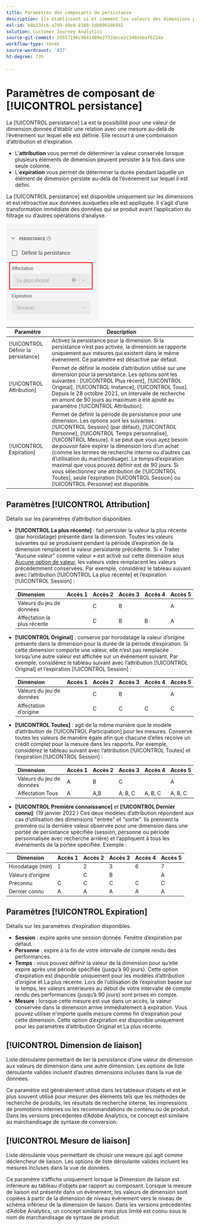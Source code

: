 ```yaml
---
title: Paramètres des composants de persistance
description: Ils établissent si et comment les valeurs des dimensions persistent dʼun événement à lʼautre.
exl-id: b8b234c6-a7d9-40e9-8380-1db09610b941
solution: Customer Journey Analytics
source-git-commit: 25557196c9841489e2732dece2c3402ebaf6224e
workflow-type: tm+mt
source-wordcount: '837'
ht-degree: 73%

---
```



# Paramètres de composant de [!UICONTROL persistance]

La [!UICONTROL persistance] La est la possibilité pour une valeur de dimension donnée d’établir une relation avec une mesure au-delà de l’événement sur lequel elle est définie. Elle recourt à une combinaison d’attribution et d’expiration.

* L’**attribution** vous permet de déterminer la valeur conservée lorsque plusieurs éléments de dimension peuvent persister à la fois dans une seule colonne.
* L’**expiration** vous permet de déterminer la durée pendant laquelle un élément de dimension persiste au-delà de l’événement sur lequel il est défini.

La [!UICONTROL persistance] est disponible uniquement sur les dimensions et est rétroactive aux données auxquelles elle est appliquée. Il s’agit d’une transformation immédiate des données qui se produit avant l’application du filtrage ou d’autres opérations d’analyse.

![Persistance](../assets/persistence.png)

| Paramètre | Description |
| --- | --- |
| [!UICONTROL Définir la persistance] | Activez la persistance pour la dimension. Si la persistance n’est pas activée, la dimension se rapporte uniquement aux mesures qui existent dans le même événement. Ce paramètre est désactivé par défaut. |
| [!UICONTROL Attribution] | Permet de définir le modèle dʼattribution utilisé sur une dimension pour la persistance. Les options sont les suivantes : [!UICONTROL Plus récent], [!UICONTROL Original], [!UICONTROL Instance], [!UICONTROL Tous]. Depuis le 28 octobre 2021, un intervalle de recherche en amont de 90 jours au maximum a été ajouté au paramètre [!UICONTROL Attribution]. |
| [!UICONTROL Expiration] | Permet de définir la période de persistance pour une dimension. Les options sont les suivantes : [!UICONTROL Session] (par défaut), [!UICONTROL Personne], [!UICONTROL Temps personnalisé], [!UICONTROL Mesure]. Il se peut que vous ayez besoin de pouvoir faire expirer la dimension lors dʼun achat (comme les termes de recherche interne ou dʼautres cas dʼutilisation du marchandisage). Le temps d’expiration maximal que vous pouvez définir est de 90 jours. Si vous sélectionnez une attribution de [!UICONTROL Toutes], seule l’expiration [!UICONTROL Session] ou [!UICONTROL Personne] est disponible. |

## Paramètres [!UICONTROL Attribution] 

Détails sur les paramètres d’attribution disponibles.

* **[!UICONTROL La plus récente]** : fait persister la valeur la plus récente (par horodatage) présente dans la dimension. Toutes les valeurs suivantes qui se produisent pendant la période d’expiration de la dimension remplacent la valeur persistante précédente. Si « Traiter &quot;Aucune valeur&quot; comme valeur » est activé sur cette dimension sous [Aucune option de valeur](no-value-options.md), les valeurs vides remplacent les valeurs précédemment conservées. Par exemple, considérez le tableau suivant avec l’attribution [!UICONTROL La plus récente] et l’expiration [!UICONTROL Session] :

   | Dimension | Accès 1 | Accès 2 | Accès 3 | Accès 4 | Accès 5 |
   | --- | --- | --- | --- | --- | --- |
   | Valeurs du jeu de données |  | C | B |  | A |
   | Affectation la plus récente |  | C | B | B | A |

* **[!UICONTROL Original]** : conserve par horodatage la valeur d’origine présente dans la dimension pour la durée de la période d’expiration. Si cette dimension comporte une valeur, elle n’est pas remplacée lorsqu’une autre valeur est affichée sur un événement suivant. Par exemple, considérez le tableau suivant avec l’attribution [!UICONTROL Original] et l’expiration [!UICONTROL Session] :

   | Dimension | Accès 1 | Accès 2 | Accès 3 | Accès 4 | Accès 5 |
   | --- | --- | --- | --- | --- | --- |
   | Valeurs du jeu de données |  | C | B |  | A |
   | Affectation dʼorigine |  | C | C | C | C |

* **[!UICONTROL Toutes]** : agit de la même manière que le modèle dʼattribution de [!UICONTROL Participation] pour les mesures. Conserve toutes les valeurs de manière égale afin que chacune d’elles reçoive un crédit complet pour la mesure dans les rapports. Par exemple, considérez le tableau suivant avec l’attribution [!UICONTROL Toutes] et l’expiration [!UICONTROL Session] :

   | Dimension | Accès 1 | Accès 2 | Accès 3 | Accès 4 | Accès 5 |
   | --- | --- | --- | --- | --- | --- |
   | Valeurs du jeu de données | A | B | C |  | A |
   | Affectation Tous | A | A,B | A, B, C | A, B, C | A, B, C |

* **[!UICONTROL Première connaissance]** et **[!UICONTROL Dernier connu]**: (19 janvier 2022 ) Ces deux modèles d’attribution répondent aux cas d’utilisation des dimensions &quot;entrée&quot; et &quot;sortie&quot;. Ils prennent la première ou la dernière valeur observée pour une dimension dans une portée de persistance spécifiée (session, personne ou période personnalisée avec recherche arrière) et l’appliquent à tous les événements de la portée spécifiée. Exemple :

| Dimension | Accès 1 | Accès 2 | Accès 3 | Accès 4 | Accès 5 |
| --- | --- | --- | --- | --- | --- |
| Horodatage (min) | 1 | 2 | 3 | 6 | 7 |
| Valeurs d’origine |  | C | B |  | A |
| Préconnu | C | C | C | C | C |
| Dernier connu | A | A | A | A | A |

## Paramètres [!UICONTROL Expiration] 

Détails sur les paramètres d’expiration disponibles.

* **Session** : expire après une session donnée. Fenêtre d’expiration par défaut.
* **Personne** : expire à la fin de votre intervalle de compte rendu des performances.
* **Temps** : vous pouvez définir la valeur de la dimension pour quʼelle expire après une période spécifiée (jusquʼà 90 jours). Cette option dʼexpiration est disponible uniquement pour les modèles dʼattribution d’origine et La plus récente. Lors de lʼutilisation de lʼexpiration basée sur le temps, les valeurs antérieures au début de votre intervalle de compte rendu des performances (jusquʼà 90 jours) sont prises en compte.
* **Mesure** : lorsque cette mesure est vue dans un accès, la valeur conservée dans la dimension arrive immédiatement à expiration. Vous pouvez utiliser n’importe quelle mesure comme fin d’expiration pour cette dimension. Cette option dʼexpiration est disponible uniquement pour les paramètres dʼattribution Original et La plus récente.

## [!UICONTROL Dimension de liaison]

Liste déroulante permettant de lier la persistance d’une valeur de dimension aux valeurs de dimension dans une autre dimension. Les options de liste déroulante valides incluent d’autres dimensions incluses dans la vue de données.

Ce paramètre est généralement utilisé dans les tableaux d’objets et est le plus souvent utilisé pour mesurer des éléments tels que les méthodes de recherche de produits, les résultats de recherche interne, les impressions de promotions internes ou les recommandations de contenu ou de produit. Dans les versions précédentes d’Adobe Analytics, ce concept est similaire au marchandisage de syntaxe de conversion.

## [!UICONTROL Mesure de liaison]

Liste déroulante vous permettant de choisir une mesure qui agit comme déclencheur de liaison. Les options de liste déroulante valides incluent les mesures incluses dans la vue de données.

Ce paramètre s’affiche uniquement lorsque la Dimension de liaison est inférieure au tableau d’objets par rapport au composant. Lorsque la mesure de liaison est présente dans un événement, les valeurs de dimension sont copiées à partir de la dimension de niveau événement vers le niveau de schéma inférieur de la dimension de liaison. Dans les versions précédentes d’Adobe Analytics, un concept similaire mais plus limité est connu sous le nom de marchandisage de syntaxe de produit.
